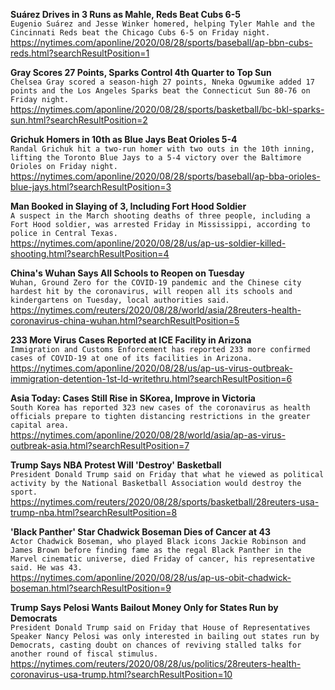**Suárez Drives in 3 Runs as Mahle, Reds Beat Cubs 6-5**\
`Eugenio Suárez and Jesse Winker homered, helping Tyler Mahle and the Cincinnati Reds beat the Chicago Cubs 6-5 on Friday night.`\
https://nytimes.com/aponline/2020/08/28/sports/baseball/ap-bbn-cubs-reds.html?searchResultPosition=1

**Gray Scores 27 Points, Sparks Control 4th Quarter to Top Sun**\
`Chelsea Gray scored a season-high 27 points, Nneka Ogwumike added 17 points and the Los Angeles Sparks beat the Connecticut Sun 80-76 on Friday night.`\
https://nytimes.com/aponline/2020/08/28/sports/basketball/bc-bkl-sparks-sun.html?searchResultPosition=2

**Grichuk Homers in 10th as Blue Jays Beat Orioles 5-4**\
`Randal Grichuk hit a two-run homer with two outs in the 10th inning, lifting the Toronto Blue Jays to a 5-4 victory over the Baltimore Orioles on Friday night.`\
https://nytimes.com/aponline/2020/08/28/sports/baseball/ap-bba-orioles-blue-jays.html?searchResultPosition=3

**Man Booked in Slaying of 3, Including Fort Hood Soldier**\
`A suspect in the March shooting deaths of three people, including a Fort Hood soldier, was arrested Friday in Mississippi, according to police in Central Texas.`\
https://nytimes.com/aponline/2020/08/28/us/ap-us-soldier-killed-shooting.html?searchResultPosition=4

**China's Wuhan Says All Schools to Reopen on Tuesday**\
`Wuhan, Ground Zero for the COVID-19 pandemic and the Chinese city hardest hit by the coronavirus, will reopen all its schools and kindergartens on Tuesday, local authorities said.`\
https://nytimes.com/reuters/2020/08/28/world/asia/28reuters-health-coronavirus-china-wuhan.html?searchResultPosition=5

**233 More Virus Cases Reported at ICE Facility in Arizona**\
`Immigration and Customs Enforcement has reported 233 more confirmed cases of COVID-19 at one of its facilities in Arizona. `\
https://nytimes.com/aponline/2020/08/28/us/ap-us-virus-outbreak-immigration-detention-1st-ld-writethru.html?searchResultPosition=6

**Asia Today: Cases Still Rise in SKorea, Improve in Victoria**\
`South Korea has reported 323 new cases of the coronavirus as health officials prepare to tighten distancing restrictions in the greater capital area.`\
https://nytimes.com/aponline/2020/08/28/world/asia/ap-as-virus-outbreak-asia.html?searchResultPosition=7

**Trump Says NBA Protest Will 'Destroy' Basketball**\
`President Donald Trump said on Friday that what he viewed as political activity by the National Basketball Association would destroy the sport.`\
https://nytimes.com/reuters/2020/08/28/sports/basketball/28reuters-usa-trump-nba.html?searchResultPosition=8

**'Black Panther' Star Chadwick Boseman Dies of Cancer at 43**\
`Actor Chadwick Boseman, who played Black icons Jackie Robinson and James Brown before finding fame as the regal Black Panther in the Marvel cinematic universe, died Friday of cancer, his representative said. He was 43. `\
https://nytimes.com/aponline/2020/08/28/us/ap-us-obit-chadwick-boseman.html?searchResultPosition=9

**Trump Says Pelosi Wants Bailout Money Only for States Run by Democrats**\
`President Donald Trump said on Friday that House of Representatives Speaker Nancy Pelosi was only interested in bailing out states run by Democrats, casting doubt on chances of reviving stalled talks for another round of fiscal stimulus. `\
https://nytimes.com/reuters/2020/08/28/us/politics/28reuters-health-coronavirus-usa-trump.html?searchResultPosition=10

